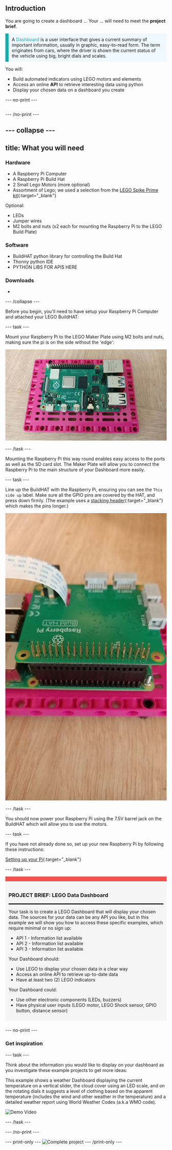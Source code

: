 ## Introduction


You are going to create a dashboard ... Your ... will need to meet the **project brief**.

<p style="border-left: solid; border-width:10px; border-color: #0faeb0; background-color: aliceblue; padding: 10px;">
A <span style="color: #0faeb0">Dashboard</span> is a user interface that gives a current summary of important information, usually in graphic, easy-to-read form. The term originates from cars, where the driver is shown the current status of the vehicle using big, bright dials and scales.</p>

You will:
+ Build automated indicators using LEGO motors and elements
+ Access an online **API** to retrieve interesting data using python
+ Display your chosen data on a dashboard you create

--- no-print ---

<div style="display: flex; flex-wrap: wrap">
<div style="flex-basis: 200px; flex-grow: 1">


--- /no-print ---


--- collapse ---
---
title: What you will need
---
### Hardware

+ A Raspberry Pi Computer
+ A Raspberry Pi Build Hat
+ 2 Small Lego Motors (more optional)
+ Assortment of Lego; we used a selection from the [LEGO Spike Prime kit](https://education.lego.com/en-gb/product/spike-prime){:target="_blank"}

Optional:
+ LEDs
+ Jumper wires
+ M2 bolts and nuts (x2 each for mounting the Raspberry Pi to the LEGO Build Plate)

### Software

+ BuildHAT python library for controlling the Build Hat
+ Thonny python IDE
+ PYTHON LIBS FOR APIS HERE

### Downloads

+ 

--- /collapse ---

Before you begin, you'll need to have setup your Raspberry Pi Computer and attached your LEGO BuildHAT:

--- task ---

Mount your Raspberry Pi to the LEGO Maker Plate using M2 bolts and nuts, making sure the pi is on the side without the 'edge':

 ![Raspberry Pi bolted to a magenta LEGO Maker plate](images/build_11.jpg)

--- /task ---

Mounting the Raspberry Pi this way round enables easy access to the ports as well as the SD card slot. The Maker Plate will allow you to connect the Raspberry Pi to the main structure of your Dashboard more easily.

--- task ---

Line up the BuildHAT with the Raspberry Pi, ensuring you can see the `This side up` label. Make sure all the GPIO pins are covered by the HAT, and press down firmly. (The example uses a [stacking header](https://www.adafruit.com/product/2223){:target="_blank"} which makes the pins longer.)

![Image of GPIO pins poking through the top of the buildHAT](images/build_15.jpg)

--- /task ---

You should now power your Raspberry Pi using the 7.5V barrel jack on the BuildHAT which will allow you to use the motors.

--- task ---

If you have not already done so, set up your new Raspberry Pi by following these instructions:

[Setting up your Pi](https://projects.raspberrypi.org/en/projects/raspberry-pi-setting-up){:target="_blank"}

--- /task ---


<div style="border-top: 15px solid #f3524f; background-color: whitesmoke; margin-bottom: 20px; padding: 10px;">

### PROJECT BRIEF: LEGO Data Dashboard
<hr style="border-top: 2px solid black;">

Your task is to create a LEGO Dashboard that will display your chosen data. The sources for your data can be any API you like, but in this example we will show you how to access these specific examples, which require minimal or no sign up:

+ API 1 - Information list available
+ API 2 - Information list available
+ API 3 - Information list available

Your Dashboard should:
+ Use LEGO to display your chosen data in a clear way
+ Access an online API to retrieve up-to-date data
+ Have at least two (2) LEGO indicators

Your Dashboard could:
+ Use other electronic components (LEDs, buzzers)
+ Have physical user inputs (LEGO motor, LEGO Shock sensor, GPIO button, distance sensor)
  
</div>

--- no-print ---

### Get inspiration

--- task ---

Think about the information you would like to display on your dashboard as you investigate these example projects to get more ideas:

This example shows a weather Dashboard displaying the current temperature on a vertical slider, the cloud cover using an LED scale, and on the rotating dials it suggests a level of clothing based on the apparent temperature (includes the wind and other weather in the temperature) and a detailed weather report using World Weather Codes (a.k.a WMO code).

![Demo Video](images/weather_dash.gif)

--- /task ---

--- /no-print ---

--- print-only ---
![Complete project](images/showcase_static.png)
--- /print-only ---



